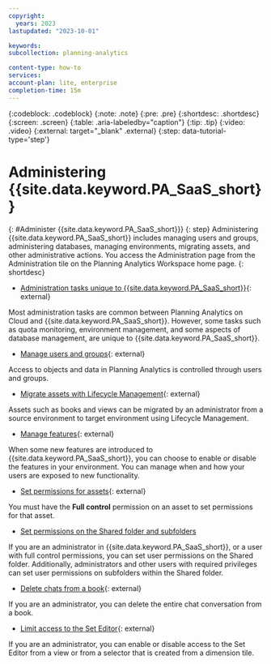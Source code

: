 ```yaml
---
copyright:
  years: 2023
lastupdated: "2023-10-01"

keywords:
subcollection: planning-analytics

content-type: how-to
services:
account-plan: lite, enterprise
completion-time: 15m
---
```


{:codeblock: .codeblock}
{:note: .note}
{:pre: .pre}
{:shortdesc: .shortdesc}
{:screen: .screen}
{:table: .aria-labeledby="caption"}
{:tip: .tip}
{:video: .video}
{:external: target="_blank" .external}
{:step: data-tutorial-type='step'}

# Administering {{site.data.keyword.PA_SaaS_short}}
{: #Administer {{site.data.keyword.PA_SaaS_short}}}
{: step}
Administering {{site.data.keyword.PA_SaaS_short}} includes managing users and groups, administering databases, managing environments, migrating assets, and other administrative actions. You access the Administration page from the Administration tile on the Planning Analytics Workspace home page.
{: shortdesc}





- [Administration tasks unique to {{site.data.keyword.PA_SaaS_short}}](https://www.ibm.com/docs/en/planning-analytics/latest?topic=workspace-administration-capabilities-planning-analytics-as-service){: external}

Most administration tasks are common between Planning Analytics on Cloud and {{site.data.keyword.PA_SaaS_short}}. However, some tasks such as quota monitoring, environment management, and some aspects of database management, are unique to {{site.data.keyword.PA_SaaS_short}}.

- [Manage users and groups](https://www.ibm.com/docs/en/planning-analytics/latest?topic=workspace-administer-users-groups){: external}

Access to objects and data in Planning Analytics is controlled through users and groups.

- [Migrate assets with Lifecycle Management](https://www.ibm.com/docs/en/planning-analytics/latest?topic=workspace-migrate-assets-lifecycle-management){: external}

Assets such as books and views can be migrated by an administrator from a source environment to target environment using Lifecycle Management.

- [Manage features](https://www.ibm.com/docs/en/planning-analytics/latest?topic=workspace-manage-features){: external}

When some new features are introduced to {{site.data.keyword.PA_SaaS_short}}, you can choose to enable or disable the features in your environment. You can manage when and how your users are exposed to new functionality.









- [Set permissions for assets](https://www.ibm.com/docs/en/planning-analytics/latest?topic=workspace-set-permissions-assets){: external}

You must have the **Full control** permission on an asset to set permissions for that asset.

- [Set permissions on the Shared folder and subfolders](https://www.ibm.com/docs/en/planning-analytics/latest?topic=workspace-set-permissions-shared-folder-subfolders)

If you are an administrator in {{site.data.keyword.PA_SaaS_short}}, or a user with full control permissions, you can set user permissions on the Shared folder. Additionally, administrators and other users with required privileges can set user permissions on subfolders within the Shared folder.

- [Delete chats from a book](https://www.ibm.com/docs/en/planning-analytics/latest?topic=workspace-delete-chats-from-book){: external}

If you are an administrator, you can delete the entire chat conversation from a book.

- [Limit access to the Set Editor](https://www.ibm.com/docs/en/planning-analytics/latest?topic=workspace-limit-access-set-editor){: external}

If you are an administrator, you can enable or disable access to the Set Editor from a view or from a selector that is created from a dimension tile.


